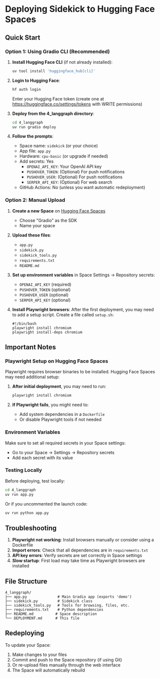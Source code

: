 # Deploying Sidekick to Hugging Face Spaces

## Quick Start

### Option 1: Using Gradio CLI (Recommended)

1. **Install Hugging Face CLI** (if not already installed):
   ```bash
   uv tool install 'huggingface_hub[cli]'
   ```

2. **Login to Hugging Face**:
   ```bash
   hf auth login
   ```
   Enter your Hugging Face token (create one at https://huggingface.co/settings/tokens with WRITE permissions)

3. **Deploy from the 4_langgraph directory**:
   ```bash
   cd 4_langgraph
   uv run gradio deploy
   ```

4. **Follow the prompts**:
   - Space name: `sidekick` (or your choice)
   - App file: `app.py`
   - Hardware: `cpu-basic` (or upgrade if needed)
   - Add secrets: Yes
     - `OPENAI_API_KEY`: Your OpenAI API key
     - `PUSHOVER_TOKEN`: (Optional) For push notifications
     - `PUSHOVER_USER`: (Optional) For push notifications
     - `SERPER_API_KEY`: (Optional) For web search
   - GitHub Actions: No (unless you want automatic redeployment)

### Option 2: Manual Upload

1. **Create a new Space** on [Hugging Face Spaces](https://huggingface.co/spaces)
   - Choose "Gradio" as the SDK
   - Name your space

2. **Upload these files**:
   - `app.py`
   - `sidekick.py`
   - `sidekick_tools.py`
   - `requirements.txt`
   - `README.md`

3. **Set up environment variables** in Space Settings → Repository secrets:
   - `OPENAI_API_KEY` (required)
   - `PUSHOVER_TOKEN` (optional)
   - `PUSHOVER_USER` (optional)
   - `SERPER_API_KEY` (optional)

4. **Install Playwright browsers**:
   After the first deployment, you may need to add a setup script. Create a file called `setup.sh`:
   ```bash有趣的
   #!/bin/bash
   playwright install chromium
   playwright install-deps chromium
   ```

## Important Notes

### Playwright Setup on Hugging Face Spaces

Playwright requires browser binaries to be installed. Hugging Face Spaces may need additional setup:

1. **After initial deployment**, you may need to run:
   ```bash
   playwright install chromium
   ```

2. **If Playwright fails**, you might need to:
   - Add system dependencies in a `Dockerfile`
   - Or disable Playwright tools if not needed

### Environment Variables

Make sure to set all required secrets in your Space settings:
- Go to your Space → Settings → Repository secrets
- Add each secret with its value

### Testing Locally

Before deploying, test locally:
```bash
cd 4_langgraph
uv run app.py
```

Or if you uncommented the launch code:
```bash
uv run python app.py
```

## Troubleshooting

1. **Playwright not working**: Install browsers manually or consider using a Dockerfile
2. **Import errors**: Check that all dependencies are in `requirements.txt`
3. **API key errors**: Verify secrets are set correctly in Space settings
4. **Slow startup**: First load may take time as Playwright browsers are installed

## File Structure

```
4_langgraph/
├── app.py              # Main Gradio app (exports 'demo')
├── sidekick.py         # Sidekick class
├── sidekick_tools.py   # Tools for browsing, files, etc.
├── requirements.txt    # Python dependencies
├── README.md          # Space description
└── DEPLOYMENT.md      # This file
```

## Redeploying

To update your Space:
1. Make changes to your files
2. Commit and push to the Space repository (if using Git)
3. Or re-upload files manually through the web interface
4. The Space will automatically rebuild

